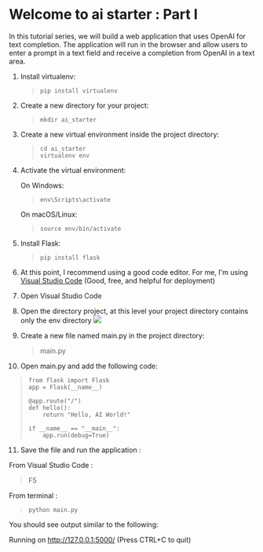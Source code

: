 
# Welcome to ai starter : Part I

In this tutorial series, we will build a web application that uses OpenAI for text completion. The application will run in the browser and allow users to enter a prompt in a text field and receive a completion from OpenAI in a text area.

1.  Install virtualenv:
    
	   > `pip install virtualenv` 
    
2.  Create a new directory for your project:
   
	   > `mkdir ai_starter` 
    
3.  Create a new virtual environment inside the project directory:

    >  `cd ai_starter `  
    >  `virtualenv env`

    
4.  Activate the virtual environment:
    
    On Windows:
    >  `env\Scripts\activate`

    On macOS/Linux:
 
	> `source env/bin/activate`
    
5.  Install Flask:

	> `pip install flask`
	
6. At this point, I recommend using a good code editor. For me, I'm using [Visual Studio Code](https://code.visualstudio.com/) (Good, free, and helpful for deployment)
7. Open Visual Studio Code
8. Open the directory project, at this level your project directory contains only the env directory
![](https://github.com/dalila-taleb/ai_starter_tutorial/blob/main/Capture%20d'%C3%A9cran%202023-03-15%20001241.png?raw=true)


9.  Create a new file named main.py in the project directory:

	> main.py

10.  Open main.py and add the following code:
> 	
>     from flask import Flask
>     app = Flask(__name__)
>     
>     @app.route("/")
>     def hello():
>         return "Hello, AI World!"
>     
>     if __name__ == "__main__":
>         app.run(debug=True)

	    

11.  Save the file and run the application : 

From Visual Studio Code :

> F5

  
From terminal :
> `python main.py` 
    
   You should see output similar to the following:
    
  Running on http://127.0.0.1:5000/ (Press CTRL+C to quit)
